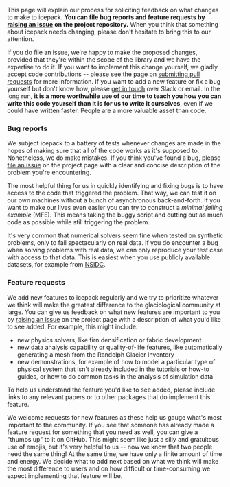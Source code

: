 <!--
.. title: Issues
.. slug: issues
.. date: 2020-09-17 10:30:54 UTC-07:00
.. tags: 
.. category: 
.. link: 
.. description: 
.. type: text
-->

This page will explain our process for soliciting feedback on what changes to make to icepack.
**You can file bug reports and feature requests by [raising an issue](https://github.com/icepack/icepack/issues/) on the project repository.**
When you think that something about icepack needs changing, please don't hesitate to bring this to our attention.

If you do file an issue, we're happy to make the proposed changes, provided that they're within the scope of the library and we have the expertise to do it.
If you want to implement this change yourself, we gladly accept code contributions -- please see the page on [submitting pull requests](/pull-requests/) for more information.
If you want to add a new feature or fix a bug yourself but don't know how, please [get in touch](/contact/) over Slack or email.
In the long run, **it is a more worthwhile use of our time to teach you how you can write this code yourself than it is for us to write it ourselves**, even if we could have written faster.
People are a more valuable asset than code.

### Bug reports

We subject icepack to a battery of tests whenever changes are made in the hopes of making sure that all of the code works as it's supposed to.
Nonetheless, we do make mistakes.
If you think you've found a bug, please [file an issue](https://github.com/icepack/icepack/issues/) on the project page with a clear and concise description of the problem you're encountering.

The most helpful thing for us in quickly identifying and fixing bugs is to have access to the code that triggered the problem.
That way, we can test it on our own machines without a bunch of asynchronous back-and-forth.
If you want to make our lives even easier you can try to construct a *minimal failing example* (MFE).
This means taking the buggy script and cutting out as much code as possible while still triggering the problem.

It's very common that numerical solvers seem fine when tested on synthetic problems, only to fail spectacularly on real data.
If you do encounter a bug when solving problems with real data, we can only reproduce your test case with access to that data.
This is easiest when you use publicly available datasets, for example from [NSIDC](https://www.nsidc.org).

### Feature requests

We add new features to icepack regularly and we try to prioritize whatever we think will make the greatest difference to the glaciological community at large.
You can give us feedback on what new features are important to you by [raising an issue](https://github.com/icepack/icepack/issues/) on the project page with a description of what you'd like to see added.
For example, this might include:

* new physics solvers, like firn densification or fabric development
* new data analysis capability or quality-of-life features, like automatically generating a mesh from the Randolph Glacier Inventory
* new demonstrations, for example of how to model a particular type of physical system that isn't already included in the tutorials or how-to guides, or how to do common tasks in the analysis of simulation data

To help us understand the feature you'd like to see added, please include links to any relevant papers or to other packages that do implement this feature.

We welcome requests for new features as these help us gauge what's most important to the community.
If you see that someone has already made a feature request for something that you need as well, you can give a "thumbs up" to it on GitHub.
This might seem like just a silly and gratuitous use of emojis, but it's very helpful to us -- now we know that two people need the same thing!
At the same time, we have only a finite amount of time and energy.
We decide what to add next based on what we think will make the most difference to users and on how difficult or time-consuming we expect implementing that feature will be.

